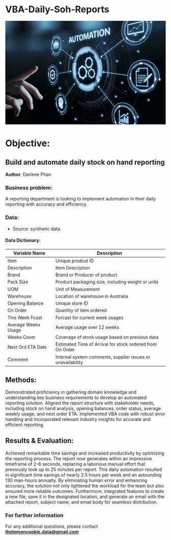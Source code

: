 # VBA-Daily-Soh-Reports

<img src="image.png">

# Objective:
## Build and automate daily stock on hand reporting

**Author**: 
Darlene Phan

### Business problem:

A reporting department is looking to implement automation in their daily reporting with accuracy and efficiency.

### Data:
- Source: synthetic data
    
#### Data Dictionary:
| Variable Name      | Description                                                                                       |
| ------------------ | ------------------------------------------------------------------------------------------------- |
| Item               | Unique prodcut ID                                                                                 |
| Description        | Item Description                                                                                  |
| Brand              | Brand or Producer of product                                                                      |
| Pack Size          | Product packaging size, including weight or units                                                 |
| UOM                | Unit of Measurement                                                                               |
| Warehouse          | Location of warehouse in Australia                                                                |
| Opening Balance    | Unique store ID                                                                                   |
| On Order           | Quantity of item ordered                                                                          |
| This Week Fcast    | Forcast for current week usages                                                                   |
| Average Weeks Usage| Average usage over 12 weeks                                                                       |
| Weeks Cover        | Coverage of stock usage based on previous data                                                    |
| Next Ord ETA Date  | Estimated Time of Arrival for stock ordered from On Order                                         |
| Comment            | Internal system comments, supplier issues or unavailability                                       |


## Methods:
Demonstrated proficiency in gathering domain knowledge and understanding key business requirements to develop an automated reporting solution. Aligned the report structure with stakeholder needs, including stock on hand analysis, opening balances, order status, average weekly usage, and next order ETA. Implemented VBA code with robust error handling and incorporated relevant industry insights for accurate and efficient reporting.

## Results & Evaluation:
Achieved remarkable time savings and increased productivity by optimizing the reporting process. The report now generates within an impressive timeframe of 2-6 seconds, replacing a laborious manual effort that previously took up to 25 minutes per report. This daily automation resulted in significant time savings of nearly 2.5 hours per week and an astounding 130 man-hours annually. By eliminating human error and enhancing accuracy, the solution not only lightened the workload for the team but also ensured more reliable outcomes. Furthermore, integrated features to create a new file, save it in the designated location, and generate an email with the attached report, subject name, and email body for seamless distribution.


### For further information


For any additional questions, please contact **thelemoncookie.data@gmail.com**
